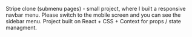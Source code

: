 Stripe clone (submenu pages) - small project, where I built a responsive navbar menu. Please switch to the mobile screen and you can see the sidebar menu.
Project built on React + CSS + Context for props / state managment.
